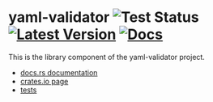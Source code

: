 # yaml-validator ![Test Status] [![Latest Version]][crates.io] [![Docs]][docs.rs]

[Test Status]: https://github.com/MathiasPius/yaml-validator/workflows/library-tests/badge.svg
[Latest Version]: https://img.shields.io/crates/v/yaml-validator
[crates.io]: https://crates.io/crates/yaml-validator
[Docs]: https://docs.rs/yaml-validator/badge.svg
[docs.rs]: https://docs.rs/yaml-validator

This is the library component of the yaml-validator project.


* [docs.rs documentation](https://docs.rs/yaml-validator/latest)
* [crates.io page](https://crates.io/crates/yaml-validator)
* [tests](src/tests.rs)
